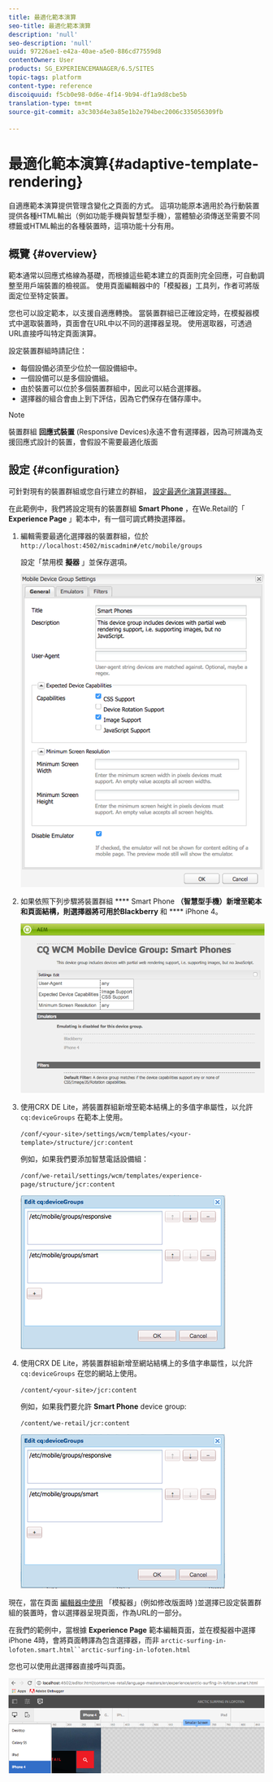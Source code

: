 ```yaml
---
title: 最適化範本演算
seo-title: 最適化範本演算
description: 'null'
seo-description: 'null'
uuid: 97226ae1-e42a-40ae-a5e0-886cd77559d8
contentOwner: User
products: SG_EXPERIENCEMANAGER/6.5/SITES
topic-tags: platform
content-type: reference
discoiquuid: f5cb0e98-0d6e-4f14-9b94-df1a9d8cbe5b
translation-type: tm+mt
source-git-commit: a3c303d4e3a85e1b2e794bec2006c335056309fb

---
```



# 最適化範本演算{#adaptive-template-rendering}

自適應範本演算提供管理含變化之頁面的方式。 這項功能原本適用於為行動裝置提供各種HTML輸出（例如功能手機與智慧型手機），當體驗必須傳送至需要不同標籤或HTML輸出的各種裝置時，這項功能十分有用。

## 概覽 {#overview}

範本通常以回應式格線為基礎，而根據這些範本建立的頁面則完全回應，可自動調整至用戶端裝置的檢視區。 使用頁面編輯器中的「模擬器」工具列，作者可將版面定位至特定裝置。

您也可以設定範本，以支援自適應轉換。 當裝置群組已正確設定時，在模擬器模式中選取裝置時，頁面會在URL中以不同的選擇器呈現。 使用選取器，可透過URL直接呼叫特定頁面演算。

設定裝置群組時請記住：

* 每個設備必須至少位於一個設備組中。
* 一個設備可以是多個設備組。
* 由於裝置可以位於多個裝置群組中，因此可以結合選擇器。
* 選擇器的組合會由上到下評估，因為它們保存在儲存庫中。

>[!NOTE]
>
>裝置群組 **回應式裝置** (Responsive Devices)永遠不會有選擇器，因為可辨識為支援回應式設計的裝置，會假設不需要最適化版面

## 設定 {#configuration}

可針對現有的裝置群組或您自行建立的群組， [設定最適化演算選擇器。](/help/sites-developing/mobile.md#device-groups)

在此範例中，我們將設定現有的裝置群組 **Smart Phone** ，在We.Retail的「 **Experience Page** 」範本中，有一個可調式轉換選擇器。

1. 編輯需要最適化選擇器的裝置群組，位於 `http://localhost:4502/miscadmin#/etc/mobile/groups`

   設定「禁用模 **擬器** 」並保存選項。

   ![chlimage_1-157](assets/chlimage_1-157.png)

1. 如果依照下列步驟將裝置群組 **** Smart Phone **（智慧型手機）新增至範本和頁面結構，則選擇器將可用於Blackberry** 和 **** iPhone 4。

   ![chlimage_1-158](assets/chlimage_1-158.png)

1. 使用CRX DE Lite，將裝置群組新增至範本結構上的多值字串屬性，以允許 `cq:deviceGroups` 在範本上使用。

   `/conf/<your-site>/settings/wcm/templates/<your-template>/structure/jcr:content`

   例如，如果我們要添加智慧電話設備組：

   `/conf/we-retail/settings/wcm/templates/experience-page/structure/jcr:content`

   ![chlimage_1-159](assets/chlimage_1-159.png)

1. 使用CRX DE Lite，將裝置群組新增至網站結構上的多值字串屬性，以允許 `cq:deviceGroups` 在您的網站上使用。

   `/content/<your-site>/jcr:content`

   例如，如果我們要允許 **Smart Phone** device group:

   `/content/we-retail/jcr:content`

   ![chlimage_1-160](assets/chlimage_1-160.png)

現在，當在頁面 [編輯器中使用](/help/sites-authoring/responsive-layout.md#layout-definitions-device-emulation-and-breakpoints) 「模擬器」(例如修改版面時 [](/help/sites-authoring/responsive-layout.md))並選擇已設定裝置群組的裝置時，會以選擇器呈現頁面，作為URL的一部分。

在我們的範例中，當根據 **Experience Page** 範本編輯頁面，並在模擬器中選擇iPhone 4時，會將頁面轉譯為包含選擇器，而非 `arctic-surfing-in-lofoten.smart.html``arctic-surfing-in-lofoten.html`

您也可以使用此選擇器直接呼叫頁面。

![chlimage_1-161](assets/chlimage_1-161.png)

